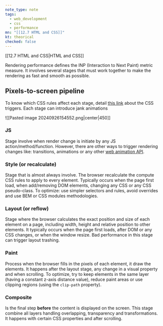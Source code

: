 ```yaml
---
note_type: note
tags:
  - web_development
  - css
  - performance
mn: "[[12.7 HTML and CSS]]"
kt: theorical
checked: false
---
```

[[12.7 HTML and CSS|HTML and CSS]]

Rendering performance defines the INP (Interaction to Next Paint) metric measure. It involves several stages that must work together to make the rendering as fast and smooth as possible. 

## Pixels-to-screen pipeline
To know which CSS rules affect each stage, detail [this link](https://web.archive.org/web/20220727225220/https://csstriggers.com/) about the CSS triggers. Each stage can introduce jank animations

![[Pasted image 20240926154552.png|center|450]]

### JS
Stage involve when render change is initiate by any JS action/method/function. However, there are other ways to trigger rendering changes like: transitions, animations or any other [web animation API](https://developer.mozilla.org/en-US/docs/Web/API/Web_Animations_API). 
### Style (or recalculate)
Stage that is almost always involve. The browser recalculate the compute CSS rules to apply to every element. Typically occurs when the page first load, when add/removing DOM elements, changing any CSS or any CSS pseudo-class. To optimize: use simpler selectors and rules, avoid overrides and use BEM or CSS modules methodologies. 
### Layout (or reflow)
Stage where the browser calculates the exact position and size of each element on a page, including width, height and relative position to other elements. It typically occurs when the page first loads, after DOM or any CSS changes, or when the window resize. Bad performance in this stage can trigger layout trashing.
### Paint 
Process when the browser fills in the pixels of each element, it draw the elements. It happens after the layout stage, any change in a visual property and when scrolling. To optimize, try to keep elements in the same layer (having a constant z-axis distance value), reduce paint areas or use clipping regions (using the `clip-path` property).
### Composite
Is the final step **before** the content is displayed on the screen. This stage combine all layers handling overlapping, transparency and transformations. It happens with certain CSS properties and after scrolling. 

